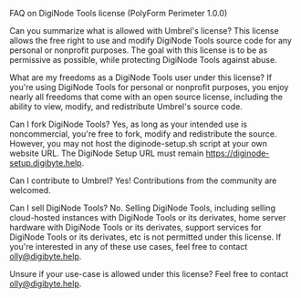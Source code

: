 FAQ on DigiNode Tools license (PolyForm Perimeter 1.0.0)

Can you summarize what is allowed with Umbrel's license?
This license allows the free right to use and modify DigiNode Tools source code for any personal or nonprofit purposes. The goal with this license is to be as permissive as possible, while protecting DigiNode Tools against abuse.

What are my freedoms as a DigiNode Tools user under this license?
If you're using DigiNode Tools for personal or nonprofit purposes, you enjoy nearly all freedoms that come with an open source license, including the ability to view, modify, and redistribute Umbrel's source code.

Can I fork DigiNode Tools?
Yes, as long as your intended use is noncommercial, you're free to fork, modify and redistribute the source. However, you may not host the diginode-setup.sh script at your own website URL. The DigiNode Setup URL must remain https://diginode-setup.digibyte.help. 

Can I contribute to Umbrel?
Yes! Contributions from the community are welcomed.

Can I sell DigiNode Tools?
No. Selling DigiNode Tools, including selling cloud-hosted instances with DigiNode Tools or its derivates, home server hardware with DigiNode Tools or its derivates, support services for DigiNode Tools or its derivates, etc is not permitted under this license. If you're interested in any of these use cases, feel free to contact olly@digibyte.help.

Unsure if your use-case is allowed under this license? Feel free to contact olly@digibyte.help.